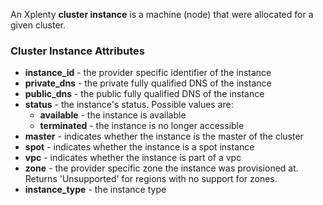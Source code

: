 An Xplenty **cluster instance** is a machine (node) that were allocated for a given cluster.

### Cluster Instance Attributes

* **instance_id** - the provider specific identifier of the instance
* **private_dns** - the private fully qualified DNS of the instance
* **public_dns** - the public fully qualified DNS of the instance
* **status** - the instance's status. Possible values are:
    * **available** - the instance is available
    * **terminated** - the instance is no longer accessible
* **master** - indicates whether the instance is the master of the cluster
* **spot** - indicates whether the instance is a spot instance
* **vpc** - indicates whether the instance is part of a vpc
* **zone** - the provider specific zone the instance was provisioned at. Returns 'Unsupported' for regions with no support for zones.
* **instance_type** - the instance type
